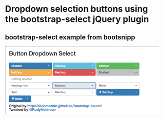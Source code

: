 # Dropdown selection buttons using the bootstrap-select jQuery plugin

## bootstrap-select example from bootsnipp

![alt tag](img/readme.png)
